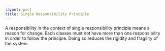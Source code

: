 ```yaml
---
layout: post
title: Single Responsibility Principle
---
```


  A responsibility in the context of single responsibility principle means a reason for change. Each classes must not have more than one responsibility in order to follow the principle. Doing so reduces the rigidity and fragility of the system. 

